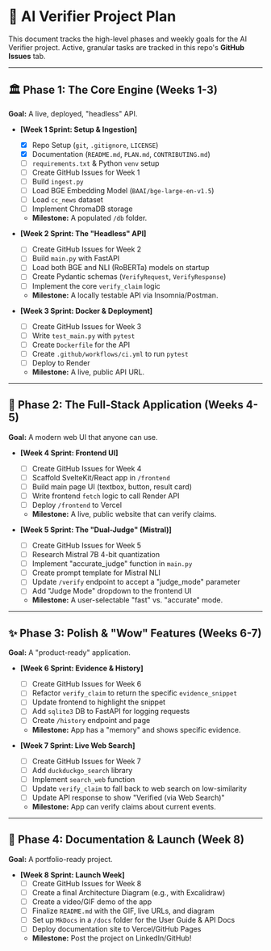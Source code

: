 # 🚀 AI Verifier Project Plan

This document tracks the high-level phases and weekly goals for the AI Verifier project.
Active, granular tasks are tracked in this repo's **GitHub Issues** tab.

---

## 🏛️ Phase 1: The Core Engine (Weeks 1-3)
**Goal:** A live, deployed, "headless" API.

* **[Week 1 Sprint: Setup & Ingestion]**
    * [X] Repo Setup (`git`, `.gitignore`, `LICENSE`)
    * [X] Documentation (`README.md`, `PLAN.md`, `CONTRIBUTING.md`)
    * [ ] `requirements.txt` & Python `venv` setup
    * [ ] Create GitHub Issues for Week 1
    * [ ] Build `ingest.py`
    * [ ] Load BGE Embedding Model (`BAAI/bge-large-en-v1.5`)
    * [ ] Load `cc_news` dataset
    * [ ] Implement ChromaDB storage
    * **Milestone:** A populated `/db` folder.

* **[Week 2 Sprint: The "Headless" API]**
    * [ ] Create GitHub Issues for Week 2
    * [ ] Build `main.py` with FastAPI
    * [ ] Load both BGE and NLI (RoBERTa) models on startup
    * [ ] Create Pydantic schemas (`VerifyRequest`, `VerifyResponse`)
    * [ ] Implement the core `verify_claim` logic
    * **Milestone:** A locally testable API via Insomnia/Postman.

* **[Week 3 Sprint: Docker & Deployment]**
    * [ ] Create GitHub Issues for Week 3
    * [ ] Write `test_main.py` with `pytest`
    * [ ] Create `Dockerfile` for the API
    * [ ] Create `.github/workflows/ci.yml` to run `pytest`
    * [ ] Deploy to Render
    * **Milestone:** A live, public API URL.

---

## 🎨 Phase 2: The Full-Stack Application (Weeks 4-5)
**Goal:** A modern web UI that anyone can use.

* **[Week 4 Sprint: Frontend UI]**
    * [ ] Create GitHub Issues for Week 4
    * [ ] Scaffold SvelteKit/React app in `/frontend`
    * [ ] Build main page UI (textbox, button, result card)
    * [ ] Write frontend `fetch` logic to call Render API
    * [ ] Deploy `/frontend` to Vercel
    * **Milestone:** A live, public website that can verify claims.

* **[Week 5 Sprint: The "Dual-Judge" (Mistral)]**
    * [ ] Create GitHub Issues for Week 5
    * [ ] Research Mistral 7B 4-bit quantization
    * [ ] Implement "accurate_judge" function in `main.py`
    * [ ] Create prompt template for Mistral NLI
    * [ ] Update `/verify` endpoint to accept a "judge_mode" parameter
    * [ ] Add "Judge Mode" dropdown to the frontend UI
    * **Milestone:** A user-selectable "fast" vs. "accurate" mode.

---

## ✨ Phase 3: Polish & "Wow" Features (Weeks 6-7)
**Goal:** A "product-ready" application.

* **[Week 6 Sprint: Evidence & History]**
    * [ ] Create GitHub Issues for Week 6
    * [ ] Refactor `verify_claim` to return the specific `evidence_snippet`
    * [ ] Update frontend to highlight the snippet
    * [ ] Add `sqlite3` DB to FastAPI for logging requests
    * [ ] Create `/history` endpoint and page
    * **Milestone:** App has a "memory" and shows specific evidence.

* **[Week 7 Sprint: Live Web Search]**
    * [ ] Create GitHub Issues for Week 7
    * [ ] Add `duckduckgo_search` library
    * [ ] Implement `search_web` function
    * [ ] Update `verify_claim` to fall back to web search on low-similarity
    * [ ] Update API response to show "Verified (via Web Search)"
    * **Milestone:** App can verify claims about current events.

---

## 🚀 Phase 4: Documentation & Launch (Week 8)
**Goal:** A portfolio-ready project.

* **[Week 8 Sprint: Launch Week]**
    * [ ] Create GitHub Issues for Week 8
    * [ ] Create a final Architecture Diagram (e.g., with Excalidraw)
    * [ ] Create a video/GIF demo of the app
    * [ ] Finalize `README.md` with the GIF, live URLs, and diagram
    * [ ] Set up `MkDocs` in a `/docs` folder for the User Guide & API Docs
    * [ ] Deploy documentation site to Vercel/GitHub Pages
    * **Milestone:** Post the project on LinkedIn/GitHub!
